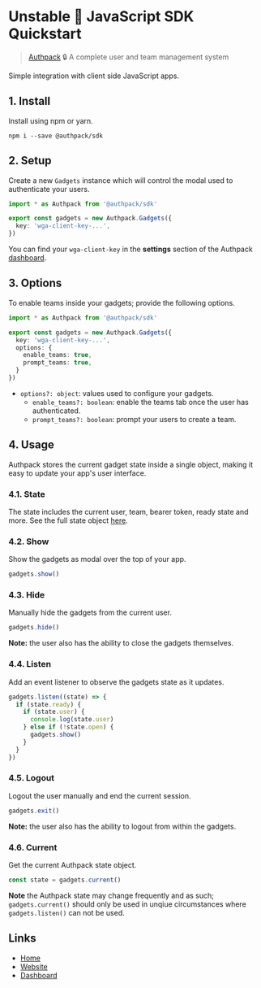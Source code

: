 # Unstable 🚧 JavaScript SDK Quickstart

> [Authpack](https://authpack.io) 🔒 A complete user and team management system

Simple integration with client side JavaScript apps.

## 1. Install

Install using npm or yarn.

```shell
npm i --save @authpack/sdk
```

## 2. Setup

Create a new `Gadgets` instance which will control the modal used to authenticate your users.

```ts
import * as Authpack from '@authpack/sdk'

export const gadgets = new Authpack.Gadgets({
  key: 'wga-client-key-...',
})
```

You can find your `wga-client-key` in the **settings** section of the Authpack [dashboard](https://v1.authpack.io).

## 3. Options

To enable teams inside your gadgets; provide the following options.

```ts
import * as Authpack from '@authpack/sdk'

export const gadgets = new Authpack.Gadgets({
  key: 'wga-client-key-...',
  options: {
    enable_teams: true,
    prompt_teams: true,
  }
})
```

- `options?: object`: values used to configure your gadgets.
  - `enable_teams?: boolean`: enable the teams tab once the user has authenticated.
  - `prompt_teams?: boolean`: prompt your users to create a team.

## 4. Usage

Authpack stores the current gadget state inside a single object, making it easy to update your app's user interface.

### 4.1. State

The state includes the current user, team, bearer token, ready state and more. See the full state object [here](https://github.com/jackrobertscott/authpack-client/blob/master/docs/quick/state.md).

### 4.2. Show

Show the gadgets as modal over the top of your app.

```ts
gadgets.show()
```

### 4.3. Hide

Manually hide the gadgets from the current user.

```ts
gadgets.hide()
```

**Note:** the user also has the ability to close the gadgets themselves.

### 4.4. Listen

Add an event listener to observe the gadgets state as it updates.

```ts
gadgets.listen((state) => {
  if (state.ready) {
    if (state.user) {
      console.log(state.user)
    } else if (!state.open) {
      gadgets.show()
    }
  }
})
```

### 4.5. Logout

Logout the user manually and end the current session.

```ts
gadgets.exit()
```

**Note:** the user also has the ability to logout from within the gadgets.

### 4.6. Current

Get the current Authpack state object.

```ts
const state = gadgets.current()
```

**Note** the Authpack state may change frequently and as such; `gadgets.current()` should only be used in unqiue circumstances where `gadgets.listen()` can not be used.

## Links

- [Home](https://github.com/jackrobertscott/authpack-client)
- [Website](https://authpack.io)
- [Dashboard](https://v1.authpack.io)